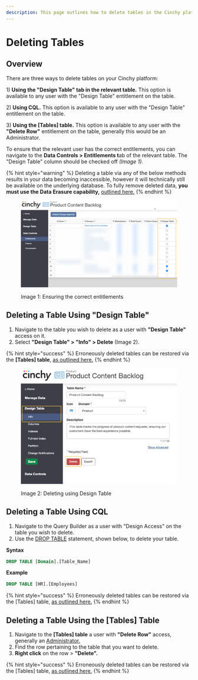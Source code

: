 ```yaml
---
description: This page outlines how to delete tables in the Cinchy platform.
---
```


# Deleting Tables

## Overview

There are three ways to delete tables on your Cinchy platform:

1\) **Using the "Design Table" tab in the relevant table.** This option is available to any user with the "Design Table" entitlement on the table.

2\) **Using CQL.** This option is available to any user with the "Design Table" entitlement on the table.

3\) **Using the \[Tables] table.** This option is available to any user with the **"Delete Row"** entitlement on the table, generally this would be an Administrator.

To ensure that the relevant user has the correct entitlements, you can navigate to the **Data Controls > Entitlements t**ab of the relevant table. The "Design Table" column should be checked off _(Image 1)._

{% hint style="warning" %}
Deleting a table via any of the below methods results in your data becoming inaccessible, however it will technically still be available on the underlying database. To fully remove deleted data, **you must use the Data Erasure capability,** [outlined here.](../creating-tables/data-controls/data-erasure.md)
{% endhint %}

<figure><img src="../../../.gitbook/assets/image (539).png" alt=""><figcaption><p>Image 1: Ensuring the correct entitlements</p></figcaption></figure>

## Deleting a Table Using "Design Table"

1. Navigate to the table you wish to delete as a user with **"Design Table"** access on it.
2. Select **"Design Table" > "Info" > Delete** (Image 2).

{% hint style="success" %}
Erroneously deleted tables can be restored via the **\[Tables] table**, [as outlined here.](restoring-tables-columns-and-rows.md#3.-restoring-a-deleted-table)
{% endhint %}

<figure><img src="../../../.gitbook/assets/image (413).png" alt=""><figcaption><p>Image 2: Deleting using Design Table</p></figcaption></figure>

## Deleting a Table Using CQL

1. Navigate to the Query Builder as a user with "Design Access" on the table you wish to delete.
2. Use the [DROP TABLE](../../../cql/the-basics-of-cql/cql-statements-overview/cinchy-ddl-statements.md#drop-table) statement, shown below, to delete your table.

**Syntax**

```sql
DROP TABLE [Domain].[Table_Name]
```

**Example**

```sql
DROP TABLE [HR].[Employees]
```

{% hint style="success" %}
Erroneously deleted tables can be restored via the \[Tables] table, [as outlined here.](restoring-tables-columns-and-rows.md#3.-restoring-a-deleted-table)
{% endhint %}

## Deleting a Table Using the \[Tables] Table

1. Navigate to the **\[Tables] table** a user with **"Delete Row"** access, generally an [Administrator.](../../administrator-guide.md)
2. Find the row pertaining to the table that you want to delete.
3. **Right click** on the row > **"Delete".**

{% hint style="success" %}
Erroneously deleted tables can be restored via the \[Tables] table, [as outlined here.](restoring-tables-columns-and-rows.md#3.-restoring-a-deleted-table)
{% endhint %}
